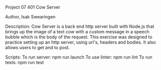 Project 07 401
Cow Server

Author, Isak Swearingen

Description: Cow Server is a back end http server built with Node.js that brings up the image of a text cow with a custom message in a speech bubble which is the body of the request.  This exercise was designed to practice setting up an http server, using url's, headers and bodies.  It also allows users to get and to post.

Scripts:
To run server: npm run launch
To use linter: npm run lint 
To run tests: npm run test
